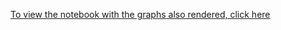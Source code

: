 <a href="https://nbviewer.org/github/mrcarlosdigan/ML-Projects/blob/main/Coronavirus%20Analysis/Coronavirus%20Analysis.ipynb">To view the notebook with the graphs also rendered, click here</a>
